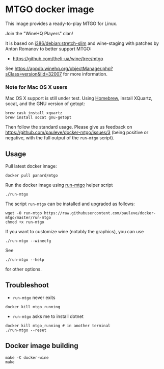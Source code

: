 # MTGO docker image

This image provides a ready-to-play MTGO for Linux.

Join the "WineHQ Players" clan!

It is based on [i386/debian:stretch-slim](https://hub.docker.com/r/i386/debian/) and wine-staging with patches by Anton Romanov to better support MTGO:
- https://github.com/theli-ua/wine/tree/mtgo

See https://appdb.winehq.org/objectManager.php?sClass=version&iId=32007 for more information.

### Note for Mac OS X users

Mac OS X support is still under test.
Using [Homebrew](https://brew.sh/), install XQuartz, socat, and the GNU version of getopt:

```
brew cask install xquartz 
brew install socat gnu-getopt 
```
Then follow the standard usage.
Please give us feedback on https://github.com/pauleve/docker-mtgo/issues/3 (being positive or negative, with the full output of the `run-mtgo` script).

## Usage

Pull latest docker image:
```
docker pull panard/mtgo
```

Run the docker image using [run-mtgo](./run-mtgo?raw=true) helper script
```
./run-mtgo
```

The script `run-mtgo` can be installed and upgraded as follows:
```
wget -O run-mtgo https://raw.githubusercontent.com/pauleve/docker-mtgo/master/run-mtgo
chmod +x run-mtgo
```

If you want to customize wine (notably the graphics), you can use
```
./run-mtgo --winecfg
```

See
```
./run-mtgo --help
```
for other options.

## Troubleshoot

* `run-mtgo` never exits
```
docker kill mtgo_running
```

* `run-mtgo` asks me to install dotnet
```
docker kill mtgo_running # in another terminal
./run-mtgo --reset
```

## Docker image building

```
make -C docker-wine
make
```



